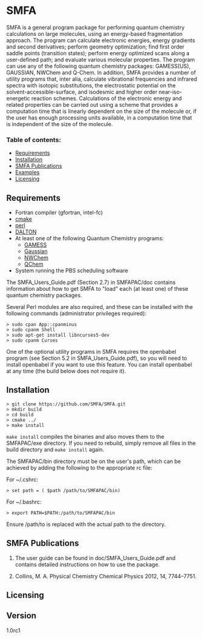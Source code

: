 # SMFA

SMFA is a general program package for performing quantum chemistry calculations on large
molecules, using an energy-based fragmentation approach. The program can calculate
electronic energies, energy gradients and second derivatives; perform geometry
optimization; find first order saddle points (transition states); perform energy optimized
scans along a user-defined path; and evaluate various molecular properties. The program
can use any of the following quantum chemistry packages: GAMESS(US), GAUSSIAN,
NWChem and Q-Chem. In addition, SMFA provides a number of utility programs that, inter
alia, calculate vibrational frequencies and infrared spectra with isotopic substitutions, the
electrostatic potential on the solvent-accessible-surface, and isodesmic and higher order
near-iso-energetic reaction schemes. Calculations of the electronic energy and related
properties can be carried out using a scheme that provides a computation time that is
linearly dependent on the size of the molecule or, if the user has enough processing units
available, in a computation time that is independent of the size of the molecule.

### Table of contents:

* [Requirements](#requirements)
* [Installation](#installation)
* [SMFA Publications](#smfa-publications)
* [Examples](/doc/testcases)
* [Licensing](#licensing)

## Requirements
* Fortran compiler (gfortran, intel-fc)
* [cmake](https://cmake.org/)
* [perl](https://www.perl.org/)
* [DALTON](http://daltonprogram.org/)
* At least one of the following Quantum Chemistry programs:
    - [GAMESS](http://www.msg.ameslab.gov/gamess/)
    - [Gaussian](http://gaussian.com/)
    - [NWChem](http://www.nwchem-sw.org/)
    - [QChem](http://www.q-chem.com/)
* System running the PBS scheduling software


The SMFA_Users_Guide.pdf (Section 2.7) in SMFAPAC/doc contains information
about how to get SMFA to "load" each (at least one) of these quantum chemistry
packages.

Several Perl modules are also required, and these can be installed 
with the following commands (administrator privileges required):

```shell
> sudo cpan App::cpanminus
> sudo cpanm Shell
> sudo apt-get install libncurses5-dev 
> sudo cpanm Curses
```
One of the optional utility programs in SMFA requires the openbabel program
(see Section 5.2 in SMFA_Users_Guide.pdf), so you will need to install
openbabel if you want to use this feature. You can install openbabel at any
time (the build below does not require it).




## Installation

```shell
> git clone https://github.com/SMFA/SMFA.git
> mkdir build
> cd build
> cmake ../
> make install
```

`make install` compiles the binaries and also moves them to the
SMFAPAC/exe directory.  If you need to rebuild, simply remove all
files in the build directory and `make install` again.

The SMFAPAC/bin directory must be on the user's path, which can be achieved by
adding the following to the appropriate rc file: 

For ~/.cshrc:

```shell
> set path = ( $path /path/to/SMFAPAC/bin)
```

For ~/.bashrc:

```shell
> export PATH=$PATH:/path/to/SMFAPAC/bin
```

Ensure /path/to is replaced with the actual path to the directory.




## SMFA Publications

1. The user guide can be found in doc/SMFA_Users_Guide.pdf and 
   contains detailed instructions on how to use the package.
   
2. Collins, M. A. Physical Chemistry Chemical Physics 2012, 14, 7744–7751.

## Licensing


## Version
1.0rc1
